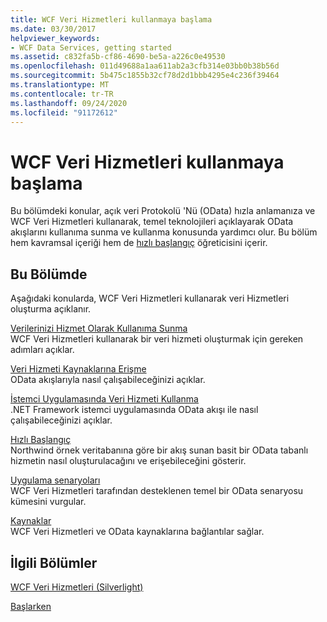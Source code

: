 ```yaml
---
title: WCF Veri Hizmetleri kullanmaya başlama
ms.date: 03/30/2017
helpviewer_keywords:
- WCF Data Services, getting started
ms.assetid: c832fa5b-cf86-4690-be5a-a226c0e49530
ms.openlocfilehash: 011d49688a1aa611ab2a3cfb314e03bb0b38b56d
ms.sourcegitcommit: 5b475c1855b32cf78d2d1bbb4295e4c236f39464
ms.translationtype: MT
ms.contentlocale: tr-TR
ms.lasthandoff: 09/24/2020
ms.locfileid: "91172612"
---
```

# <a name="getting-started-with-wcf-data-services"></a>WCF Veri Hizmetleri kullanmaya başlama

Bu bölümdeki konular, açık veri Protokolü 'Nü (OData) hızla anlamanıza ve WCF Veri Hizmetleri kullanarak, temel teknolojileri açıklayarak OData akışlarını kullanıma sunma ve kullanma konusunda yardımcı olur. Bu bölüm hem kavramsal içeriği hem de [hızlı başlangıç](quickstart-wcf-data-services.md) öğreticisini içerir.  
  
## <a name="in-this-section"></a>Bu Bölümde  

 Aşağıdaki konularda, WCF Veri Hizmetleri kullanarak veri Hizmetleri oluşturma açıklanır.  
  
 [Verilerinizi Hizmet Olarak Kullanıma Sunma](exposing-your-data-as-a-service-wcf-data-services.md)  
 WCF Veri Hizmetleri kullanarak bir veri hizmeti oluşturmak için gereken adımları açıklar.  
  
 [Veri Hizmeti Kaynaklarına Erişme](accessing-data-service-resources-wcf-data-services.md)  
 OData akışlarıyla nasıl çalışabileceğinizi açıklar.  
  
 [İstemci Uygulamasında Veri Hizmeti Kullanma](using-a-data-service-in-a-client-application-wcf-data-services.md)  
 .NET Framework istemci uygulamasında OData akışı ile nasıl çalışabileceğinizi açıklar.  
  
 [Hızlı Başlangıç](quickstart-wcf-data-services.md)  
 Northwind örnek veritabanına göre bir akış sunan basit bir OData tabanlı hizmetin nasıl oluşturulacağını ve erişebileceğini gösterir.  
  
 [Uygulama senaryoları](application-scenarios-wcf-data-services.md)  
 WCF Veri Hizmetleri tarafından desteklenen temel bir OData senaryosu kümesini vurgular.  
  
 [Kaynaklar](wcf-data-services-resources.md)  
 WCF Veri Hizmetleri ve OData kaynaklarına bağlantılar sağlar.  
  
## <a name="related-sections"></a>İlgili Bölümler  

 [WCF Veri Hizmetleri (Silverlight)](/previous-versions/windows/silverlight/dotnet-windows-silverlight/cc838234(v=vs.95))  
  
 [Başlarken](../adonet/ef/getting-started.md)
